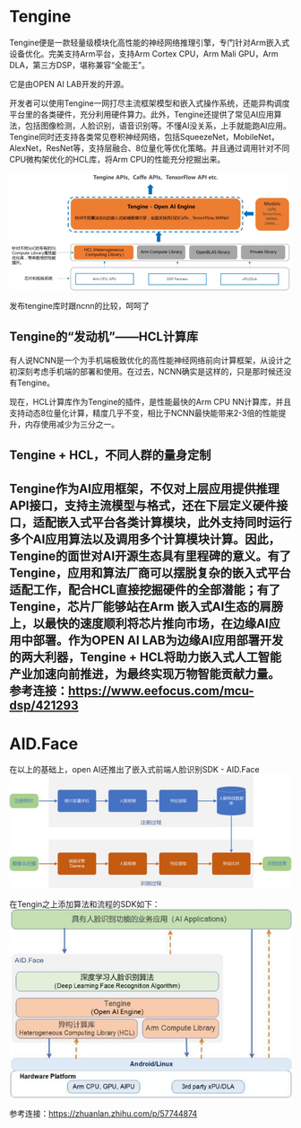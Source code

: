 
# Tengine
Tengine便是一款轻量级模块化高性能的神经网络推理引擎，专门针对Arm嵌入式设备优化。完美支持Arm平台，支持Arm Cortex CPU，Arm Mali GPU，Arm DLA，第三方DSP，堪称兼容“全能王”。

它是由OPEN AI LAB开发的开源。

开发者可以使用Tengine一网打尽主流框架模型和嵌入式操作系统，还能异构调度平台里的各类硬件，充分利用硬件算力。此外，Tengine还提供了常见AI应用算法，包括图像检测，人脸识别，语音识别等。不懂AI没关系，上手就能跑AI应用。Tengine同时还支持各类常见卷积神经网络，包括SqueezeNet，MobileNet，AlexNet，ResNet等，支持层融合、8位量化等优化策略。并且通过调用针对不同CPU微构架优化的HCL库，将Arm CPU的性能充分挖掘出来。

![tengine framwork](https://github.com/frankieGitHub/myAI/blob/master/srcImg/tengine.png)

发布tengine库时跟ncnn的比较，呵呵了
 
## Tengine的“发动机”——HCL计算库
 有人说NCNN是一个为手机端极致优化的高性能神经网络前向计算框架，从设计之初深刻考虑手机端的部署和使用。在过去，NCNN确实是这样的，只是那时候还没有Tengine。
  
现在，HCL计算库作为Tengine的插件，是性能最快的Arm CPU NN计算库，并且支持动态8位量化计算，精度几乎不变，相比于NCNN最快能带来2-3倍的性能提升，内存使用减少为三分之一。



## Tengine + HCL，不同人群的量身定制
Tengine作为AI应用框架，不仅对上层应用提供推理API接口，支持主流模型与格式，还在下层定义硬件接口，适配嵌入式平台各类计算模块，此外支持同时运行多个AI应用算法以及调用多个计算模块计算。因此，Tengine的面世对AI开源生态具有里程碑的意义。有了Tengine，应用和算法厂商可以摆脱复杂的嵌入式平台适配工作，配合HCL直接挖掘硬件的全部潜能；有了Tengine，芯片厂能够站在Arm 嵌入式AI生态的肩膀上，以最快的速度顺利将芯片推向市场，在边缘AI应用中部署。作为OPEN AI  LAB为边缘AI应用部署开发的两大利器，Tengine + HCL将助力嵌入式人工智能产业加速向前推进，为最终实现万物智能贡献力量。
参考连接：https://www.eefocus.com/mcu-dsp/421293
------

# AID.Face
在以上的基础上，open AI还推出了嵌入式前端人脸识别SDK - AID.Face
![人脸注册和识别流程](https://github.com/frankieGitHub/myAI/blob/master/srcImg/FaceReg.jpg)


在Tengin之上添加算法和流程的SDK如下：
![SDK](https://github.com/frankieGitHub/myAI/blob/master/srcImg/FaceSDK_Tengine.jpg)

参考连接：https://zhuanlan.zhihu.com/p/57744874


